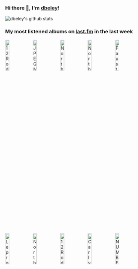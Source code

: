 ### Hi there 👋, I'm [dbeley](https://dbeley.ovh/en)!

![dbeley's github stats](https://github-readme-stats.vercel.app/api?username=dbeley)

### My most listened albums on [last.fm](https://www.last.fm/user/d_beley) in the last week

[<img src='https://lastfm.freetls.fastly.net/i/u/300x300/b35aca2f5dfcd3497085d7ad79932d5e.jpg' width='16%' height='16%' alt='12 Rods - Split Personalities'>](https://www.last.fm/music/12%2brods/split%2bpersonalities)&nbsp;
[<img src='https://lastfm.freetls.fastly.net/i/u/300x300/824d6fe0b424b132b67dd6ab6ec0720a.png' width='16%' height='16%' alt='JPEGMAFIA - LP!'>](https://www.last.fm/music/jpegmafia/lp%2521)&nbsp;
[<img src='https://lastfm.freetls.fastly.net/i/u/300x300/6dbbe59c76c93e7a51dfa3bf073e779c.jpg' width='16%' height='16%' alt='Norther - Mirror of Madness'>](https://www.last.fm/music/norther/mirror%2bof%2bmadness)&nbsp;
[<img src='https://lastfm.freetls.fastly.net/i/u/300x300/5b94ab8cd6f146d185a7624cd674134f.png' width='16%' height='16%' alt='Norther - Circle Regenerated'>](https://www.last.fm/music/norther/circle%2bregenerated)&nbsp;
[<img src='https://lastfm.freetls.fastly.net/i/u/300x300/432d155262b14be5cbce5be1b557fe05.png' width='16%' height='16%' alt='Faust - Faust IV'>](https://www.last.fm/music/faust/faust%2biv)&nbsp;
<br>
[<img src='https://lastfm.freetls.fastly.net/i/u/300x300/48b7bf032f0bae68e2d968f54ed72c04.jpg' width='16%' height='16%' alt='Leprous - Pitfalls'>](https://www.last.fm/music/leprous/pitfalls)&nbsp;
[<img src='https://lastfm.freetls.fastly.net/i/u/300x300/4429e623ebedd4479f42cfaa90e9cf2d.png' width='16%' height='16%' alt='Norther - Death Unlimited'>](https://www.last.fm/music/norther/death%2bunlimited)&nbsp;
[<img src='https://lastfm.freetls.fastly.net/i/u/300x300/ed8a6ebc8c0c2d31944a915dbf88dd00.jpg' width='16%' height='16%' alt='12 Rods - Lost Time'>](https://www.last.fm/music/12%2brods/lost%2btime)&nbsp;
[<img src='https://lastfm.freetls.fastly.net/i/u/300x300/3bfd48bae63853100cd0a467bd445a76.jpg' width='16%' height='16%' alt='Carly Rae Jepsen - E•MO•TION'>](https://www.last.fm/music/carly%2brae%2bjepsen/e%25e2%2580%25a2mo%25e2%2580%25a2tion)&nbsp;
[<img src='https://lastfm.freetls.fastly.net/i/u/300x300/5fdf389aeb4256527eb40be7a7f29d87.jpg' width='16%' height='16%' alt='NUMBER GIRL - School Girl Distortional Addict'>](https://www.last.fm/music/number%2bgirl/school%2bgirl%2bdistortional%2baddict)&nbsp;
<br>
